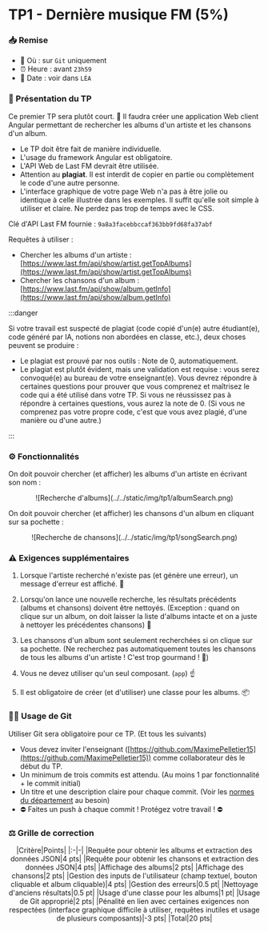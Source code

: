 # TP1 - Dernière musique FM (5%)

### 📥 Remise
- 📍 Où : sur `Git` uniquement
- ⏰ Heure : avant `23h59`
- 📅 Date : voir dans `LÉA`

### 📜 Présentation du TP

Ce premier TP sera plutôt court. 🤏 Il faudra créer une application Web client Angular permettant de
rechercher les albums d'un artiste et les chansons d'un album.

* Le TP doit être fait de manière individuelle.
* L'usage du framework Angular est obligatoire.
* L'API Web de Last FM devrait être utilisée.
* Attention au **plagiat**. Il est interdit de copier en partie ou complètement le code d'une autre personne.
* L'interface graphique de votre page Web n'a pas à être jolie ou identique à celle illustrée dans les exemples.
Il suffit qu'elle soit simple à utiliser et claire. Ne perdez pas trop de temps avec le CSS.

Clé d'API Last FM fournie : `9a8a3facebbccaf363bb9fd68fa37abf`

Requêtes à utiliser :

* Chercher les albums d'un artiste : [https://www.last.fm/api/show/artist.getTopAlbums](https://www.last.fm/api/show/artist.getTopAlbums)
* Chercher les chansons d'un album : [https://www.last.fm/api/show/album.getInfo](https://www.last.fm/api/show/album.getInfo)

:::danger
 
Si votre travail est suspecté de plagiat (code copié d'un(e) autre étudiant(e), code généré par IA, notions non abordées en classe, etc.), deux choses peuvent se produire :
 
* Le plagiat est prouvé par nos outils : Note de 0, automatiquement.
* Le plagiat est plutôt évident, mais une validation est requise : vous serez convoqué(e) au bureau de votre enseignant(e). Vous devrez répondre à certaines questions pour prouver que vous comprenez et maîtrisez le code qui a été utilisé dans votre TP. Si vous ne réussissez pas à répondre à certaines questions, vous aurez la note de 0. (Si vous ne comprenez pas votre propre code, c'est que vous avez plagié, d'une manière ou d'une autre.)
 
:::

### ⚙ Fonctionnalités

On doit pouvoir chercher (et afficher) les albums d'un artiste en écrivant son nom :

<center>![Recherche d'albums](../../static/img/tp1/albumSearch.png)</center>

On doit pouvoir chercher (et afficher) les chansons d'un album en cliquant sur sa pochette :

<center>![Recherche de chansons](../../static/img/tp1/songSearch.png)</center>

### ⚠ Exigences supplémentaires

1. Lorsque l'artiste recherché n'existe pas (et génère une erreur), un message d'erreur est affiché. 🐞

2. Lorsqu'on lance une nouvelle recherche, les résultats précédents (albums et chansons) doivent être nettoyés. (Exception :
quand on clique sur un album, on doit laisser la liste d'albums intacte et on a juste à nettoyer les précédentes chansons) 🧹

3. Les chansons d'un album sont seulement recherchées si on clique sur sa pochette. (Ne recherchez pas automatiquement toutes
les chansons de tous les albums d'un artiste ! C'est trop gourmand ! 🍗)

4. Vous ne devez utiliser qu'un seul composant. (`app`) ☝

5. Il est obligatoire de créer (et d'utiliser) une classe pour les albums. 📦

### 🔱🦑 Usage de Git

Utiliser Git sera obligatoire pour ce TP. (Et tous les suivants)

* Vous devez inviter l'enseignant ([https://github.com/MaximePelletier15](https://github.com/MaximePelletier15)) comme collaborateur dès le début du TP.
* Un minimum de trois commits est attendu. (Au moins 1 par fonctionnalité + le commit initial)
* Un titre et une description claire pour chaque commit. (Voir les [normes du département](https://info.cegepmontpetit.ca/git) au besoin)
* ⛔ Faites un push à chaque commit ! Protégez votre travail ! ⛔

### ⚖ Grille de correction

<center>
|Critère|Points|
|:-|-|
|Requête pour obtenir les albums et extraction des données JSON|4 pts|
|Requête pour obtenir les chansons et extraction des données JSON|4 pts|
|Affichage des albums|2 pts|
|Affichage des chansons|2 pts|
|Gestion des inputs de l'utilisateur (champ textuel, bouton cliquable et album cliquable)|4 pts|
|Gestion des erreurs|0.5 pt|
|Nettoyage d'anciens résultats|0.5 pt|
|Usage d'une classe pour les albums|1 pt|
|Usage de Git approprié|2 pts|
|Pénalité en lien avec certaines exigences non respectées (interface graphique difficile à utiliser, requêtes inutiles et usage de plusieurs composants)|-3 pts|
|Total|20 pts|
</center>